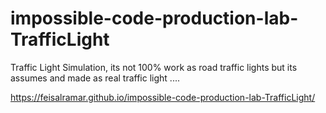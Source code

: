 # impossible-code-production-lab-TrafficLight
Traffic Light Simulation, its not 100% work as road traffic lights but its assumes and made as real traffic light ....




https://feisalramar.github.io/impossible-code-production-lab-TrafficLight/
